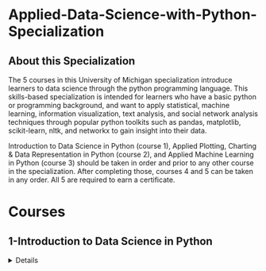 # Applied-Data-Science-with-Python-Specialization
## About this Specialization
The 5 courses in this University of Michigan specialization introduce learners to data science through the python programming language. This skills-based specialization is intended for learners who have a basic python or programming background, and want to apply statistical, machine learning, information visualization, text analysis, and social network analysis techniques through popular python toolkits such as pandas, matplotlib, scikit-learn, nltk, and networkx to gain insight into their data.

Introduction to Data Science in Python (course 1), Applied Plotting, Charting & Data Representation in Python (course 2), and Applied Machine Learning in Python (course 3) should be taken in order and prior to any other course in the specialization.  After completing those, courses 4 and 5 can be taken in any order.  All 5 are required to earn a certificate.
# Courses
## 1-Introduction to Data Science in Python
<details>
<table>
    <thead>
        <tr>
            <th> </th>
            <th >Week</th>
            <th >content</th>
        </tr>
    </thead>
    <tbody>
            <tr>
                <td rowspan=8 align=center>
week1
                </td>
                <td  align="center">Week1</td>
                <td align="center">Fundamentals of Data Manipulation with Python</td>
            </tr>
            <tr>
                <td  align="center">Week2</td>
                <td align="center">Data Processing with Pandas</td>
            </tr>
            <tr>
                <td  align="center">Week3</td>
                <td align="center">Data Processing with Pandas</td>
            </tr>
            <tr>
                <td align="center">Week4</td>
                <td align="center"> Data Manipulation</td>
            </tr>
            
       
